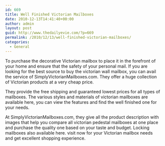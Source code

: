 ```yaml
---
id: 669
title: Well Finished Victorian Mailboxes
date: 2010-12-13T14:41:40+00:00
author: admin
layout: post
guid: http://www.thedailyevie.com/?p=669
permalink: /2010/12/13/well-finished-victorian-mailboxes/
categories:
  - General
---
```

To purchase the decorative Victorian mailbox to place it in the forefront of your home and ensure that the safety of your personal mail. If you are looking for the best source to buy the victorian wall mailbox, you can avail the service of SimplyVictorianMailboxes.com. They offer a huge collection of Victorian products at a very cheap price.

They provide the free shipping and guaranteed lowest prices for all types of mailboxes. The various styles and materials of victorian mailboxes are available here, you can view the features and find the well finished one for your needs.

At SimplyVictorianMailboxes.com, they give all the product description with images that help you compare all victorian pedestal mailboxes at one place and purchase the quality one based on your taste and budget. Locking mailboxes also available here. visit now for your Victorian mailbox needs and get excellent shopping experience.